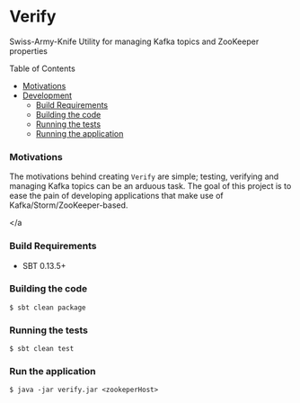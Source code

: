 # Verify

Swiss-Army-Knife Utility for managing Kafka topics and ZooKeeper properties

Table of Contents

* <a href="#Motivations">Motivations</a>
* <a href="#Development">Development</a>
	* <a href="#build-requirements">Build Requirements</a>
	* <a href="#Building-the-code">Building the code</a>
	* <a href="#Testing-the-code">Running the tests</a>	
	* <a href="#Running-the-app">Running the application</a>

<a name="Motivations"></a>
### Motivations

The motivations behind creating `Verify` are simple; testing, verifying and managing Kafka topics can be an
arduous task. The goal of this project is to ease the pain of developing applications that make use of 
Kafka/Storm/ZooKeeper-based.

<a name="Development"></a
<a name="build-requirements"></a>
### Build Requirements

* SBT 0.13.5+

<a name="Building-the-code"></a>
### Building the code

    $ sbt clean package
    
<a name="Testing-the-code"></a>    
### Running the tests

    $ sbt clean test    
    
<a name="Usage"></a>

<a name="Running-the-app"></a> 
### Run the application

	$ java -jar verify.jar <zookeperHost>
